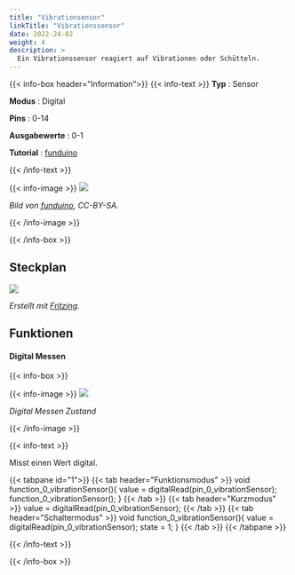 ```yaml
---
title: "Vibrationsensor"
linkTitle: "Vibrationssensor"
date: 2022-24-02
weight: 4
description: >
  Ein Vibrationssensor reagiert auf Vibrationen oder Schütteln. 
---
```


{{< info-box header="Information">}}
{{< info-text >}}
  **Typ** : Sensor

  **Modus** : Digital

  **Pins** : 0-14

  **Ausgabewerte** : 0-1

  **Tutorial** : [funduino](https://funduino.de/nr-38-der-vibrationssensor) 

  {{< /info-text >}}

  {{< info-image >}}
   ![](https://funduinoshop.com/media/image/7c/0b/8d/vs1.jpg)
   
   _Bild von [funduino](https://funduinoshop.com/media/image/7c/0b/8d/vs1.jpg), CC-BY-SA._

  {{< /info-image >}}

{{< /info-box >}}

## Steckplan
![](/docs/connectionplan/steckplan_vibrationsensor.png)
   
   _Erstellt mit [Fritzing](https://fritzing.org/)._

## Funktionen

#### Digital Messen

{{< info-box >}}

  {{< info-image >}}
   ![](/docs/components/vibrationsensor.png)
   
   _Digital Messen Zustand_

  {{< /info-image >}}

{{< info-text >}}

Misst einen Wert digital.
  
  {{< tabpane id="1">}}
  {{< tab header="Funktionsmodus" >}}
void function_0_vibrationSensor(){
value = digitalRead(pin_0_vibrationSensor);
function_0_vibrationSensor();
}
  {{< /tab >}}
  {{< tab header="Kurzmodus" >}}
value = digitalRead(pin_0_vibrationSensor);
  {{< /tab >}}
  {{< tab header="Schaltermodus" >}}
void function_0_vibrationSensor(){
value = digitalRead(pin_0_vibrationSensor);
state = 1;
}
  {{< /tab >}}
{{< /tabpane >}}

  {{< /info-text >}}

{{< /info-box >}}